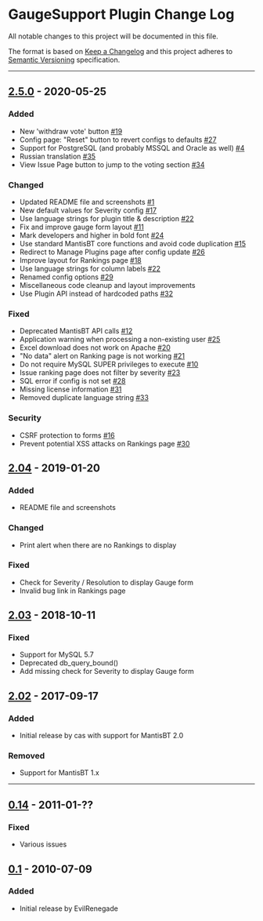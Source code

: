 # GaugeSupport Plugin Change Log

All notable changes to this project will be documented in this file.

The format is based on [Keep a Changelog](http://keepachangelog.com/)
and this project adheres to [Semantic Versioning](http://semver.org/)
specification.

--------------------------------------------------------------------------------

## [2.5.0] - 2020-05-25 

### Added

- New 'withdraw vote' button
  [#19](https://github.com/mantisbt-plugins/GaugeSupport/issues/19)
- Config page: "Reset" button to revert configs to defaults
  [#27](https://github.com/mantisbt-plugins/GaugeSupport/issues/27)
- Support for PostgreSQL (and probably MSSQL and Oracle as well)
  [#4](https://github.com/mantisbt-plugins/GaugeSupport/issues/4)
- Russian translation
  [#35](https://github.com/mantisbt-plugins/GaugeSupport/issues/35)
- View Issue Page button to jump to the voting section 
  [#34](https://github.com/mantisbt-plugins/GaugeSupport/issues/34)

### Changed

- Updated README file and screenshots
  [#1](https://github.com/mantisbt-plugins/GaugeSupport/issues/1)
- New default values for Severity config
  [#17](https://github.com/mantisbt-plugins/GaugeSupport/issues/17)
- Use language strings for plugin title & description
  [#22](https://github.com/mantisbt-plugins/GaugeSupport/issues/22)
- Fix and improve gauge form layout
  [#11](https://github.com/mantisbt-plugins/GaugeSupport/issues/11)
- Mark developers and higher in bold font
  [#24](https://github.com/mantisbt-plugins/GaugeSupport/issues/24)
- Use standard MantisBT core functions and avoid code duplication
  [#15](https://github.com/mantisbt-plugins/GaugeSupport/issues/15)
- Redirect to Manage Plugins page after config update
  [#26](https://github.com/mantisbt-plugins/GaugeSupport/issues/26)
- Improve layout for Rankings page
  [#18](https://github.com/mantisbt-plugins/GaugeSupport/issues/18)
- Use language strings for column labels
  [#22](https://github.com/mantisbt-plugins/GaugeSupport/issues/22)
- Renamed config options
  [#29](https://github.com/mantisbt-plugins/GaugeSupport/issues/29)
- Miscellaneous code cleanup and layout improvements
- Use Plugin API instead of hardcoded paths
  [#32](https://github.com/mantisbt-plugins/GaugeSupport/issues/32)

### Fixed

- Deprecated MantisBT API calls
  [#12](https://github.com/mantisbt-plugins/GaugeSupport/issues/12)
- Application warning when processing a non-existing user
  [#25](https://github.com/mantisbt-plugins/GaugeSupport/issues/25)
- Excel download does not work on Apache
  [#20](https://github.com/mantisbt-plugins/GaugeSupport/issues/20)
- "No data" alert on Ranking page is not working
  [#21](https://github.com/mantisbt-plugins/GaugeSupport/issues/21)
- Do not require MySQL SUPER privileges to execute
  [#10](https://github.com/mantisbt-plugins/GaugeSupport/issues/10)
- Issue ranking page does not filter by severity
  [#23](https://github.com/mantisbt-plugins/GaugeSupport/issues/23)
- SQL error if config is not set
  [#28](https://github.com/mantisbt-plugins/GaugeSupport/issues/28)
- Missing license information
  [#31](https://github.com/mantisbt-plugins/GaugeSupport/issues/31)
- Removed duplicate language string
  [#33](https://github.com/mantisbt-plugins/GaugeSupport/issues/33)

### Security

- CSRF protection to forms
  [#16](https://github.com/mantisbt-plugins/GaugeSupport/issues/16)
- Prevent potential XSS attacks on Rankings page
  [#30](https://github.com/mantisbt-plugins/GaugeSupport/issues/30)


## [2.04] - 2019-01-20

### Added

- README file and screenshots

### Changed

- Print alert when there are no Rankings to display

### Fixed

- Check for Severity / Resolution to display Gauge form
- Invalid bug link in Rankings page


## [2.03] - 2018-10-11

### Fixed

- Support for MySQL 5.7
- Deprecated db_query_bound()
- Add missing check for Severity to display Gauge form

## [2.02] - 2017-09-17

### Added

- Initial release by cas with support for MantisBT 2.0

### Removed

- Support for MantisBT 1.x

---------

## [0.14] - 2011-01-??

### Fixed

- Various issues


## [0.1] - 2010-07-09

### Added

- Initial release by EvilRenegade


[Unreleased]: https://github.com/mantisbt-plugins/GaugeSupport/compare/v2.5.0...HEAD

[2.5.0]: https://github.com/mantisbt-plugins/GaugeSupport/compare/v2.04....v2.5.0
[2.04]: https://github.com/mantisbt-plugins/GaugeSupport/compare/v2.03...v2.04
[2.03]: https://github.com/mantisbt-plugins/GaugeSupport/compare/v2.02...v2.03
[2.02]: https://github.com/mantisbt-plugins/GaugeSupport/commit/v2.02

[0.14]: https://github.com/EvilRenegade/Gauge-Support/compare/2cc8f659a521278693eca10af5087dd74e680404...387fbed5c10f1be04e2ecc7d281f66dc3c81d560
[0.1]: https://github.com/EvilRenegade/Gauge-Support/commit/2cc8f659a521278693eca10af5087dd74e680404
